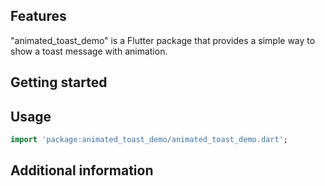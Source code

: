 ## Features
"animated_toast_demo" is a Flutter package that provides a simple way to show a toast message with animation.

## Getting started


## Usage


```dart
import 'package:animated_toast_demo/animated_toast_demo.dart';
```

## Additional information

